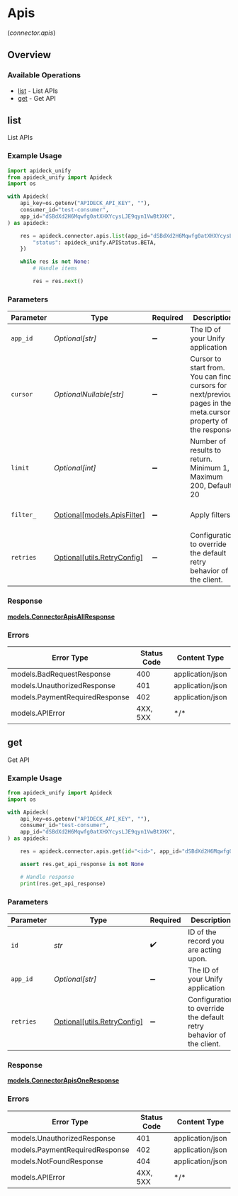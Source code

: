 # Apis
(*connector.apis*)

## Overview

### Available Operations

* [list](#list) - List APIs
* [get](#get) - Get API

## list

List APIs

### Example Usage

```python
import apideck_unify
from apideck_unify import Apideck
import os

with Apideck(
    api_key=os.getenv("APIDECK_API_KEY", ""),
    consumer_id="test-consumer",
    app_id="dSBdXd2H6Mqwfg0atXHXYcysLJE9qyn1VwBtXHX",
) as apideck:

    res = apideck.connector.apis.list(app_id="dSBdXd2H6Mqwfg0atXHXYcysLJE9qyn1VwBtXHX", filter_={
        "status": apideck_unify.APIStatus.BETA,
    })

    while res is not None:
        # Handle items

        res = res.next()

```

### Parameters

| Parameter                                                                                                        | Type                                                                                                             | Required                                                                                                         | Description                                                                                                      | Example                                                                                                          |
| ---------------------------------------------------------------------------------------------------------------- | ---------------------------------------------------------------------------------------------------------------- | ---------------------------------------------------------------------------------------------------------------- | ---------------------------------------------------------------------------------------------------------------- | ---------------------------------------------------------------------------------------------------------------- |
| `app_id`                                                                                                         | *Optional[str]*                                                                                                  | :heavy_minus_sign:                                                                                               | The ID of your Unify application                                                                                 | dSBdXd2H6Mqwfg0atXHXYcysLJE9qyn1VwBtXHX                                                                          |
| `cursor`                                                                                                         | *OptionalNullable[str]*                                                                                          | :heavy_minus_sign:                                                                                               | Cursor to start from. You can find cursors for next/previous pages in the meta.cursors property of the response. |                                                                                                                  |
| `limit`                                                                                                          | *Optional[int]*                                                                                                  | :heavy_minus_sign:                                                                                               | Number of results to return. Minimum 1, Maximum 200, Default 20                                                  |                                                                                                                  |
| `filter_`                                                                                                        | [Optional[models.ApisFilter]](../../models/apisfilter.md)                                                        | :heavy_minus_sign:                                                                                               | Apply filters                                                                                                    | {<br/>"status": "beta"<br/>}                                                                                     |
| `retries`                                                                                                        | [Optional[utils.RetryConfig]](../../models/utils/retryconfig.md)                                                 | :heavy_minus_sign:                                                                                               | Configuration to override the default retry behavior of the client.                                              |                                                                                                                  |

### Response

**[models.ConnectorApisAllResponse](../../models/connectorapisallresponse.md)**

### Errors

| Error Type                     | Status Code                    | Content Type                   |
| ------------------------------ | ------------------------------ | ------------------------------ |
| models.BadRequestResponse      | 400                            | application/json               |
| models.UnauthorizedResponse    | 401                            | application/json               |
| models.PaymentRequiredResponse | 402                            | application/json               |
| models.APIError                | 4XX, 5XX                       | \*/\*                          |

## get

Get API

### Example Usage

```python
from apideck_unify import Apideck
import os

with Apideck(
    api_key=os.getenv("APIDECK_API_KEY", ""),
    consumer_id="test-consumer",
    app_id="dSBdXd2H6Mqwfg0atXHXYcysLJE9qyn1VwBtXHX",
) as apideck:

    res = apideck.connector.apis.get(id="<id>", app_id="dSBdXd2H6Mqwfg0atXHXYcysLJE9qyn1VwBtXHX")

    assert res.get_api_response is not None

    # Handle response
    print(res.get_api_response)

```

### Parameters

| Parameter                                                           | Type                                                                | Required                                                            | Description                                                         | Example                                                             |
| ------------------------------------------------------------------- | ------------------------------------------------------------------- | ------------------------------------------------------------------- | ------------------------------------------------------------------- | ------------------------------------------------------------------- |
| `id`                                                                | *str*                                                               | :heavy_check_mark:                                                  | ID of the record you are acting upon.                               |                                                                     |
| `app_id`                                                            | *Optional[str]*                                                     | :heavy_minus_sign:                                                  | The ID of your Unify application                                    | dSBdXd2H6Mqwfg0atXHXYcysLJE9qyn1VwBtXHX                             |
| `retries`                                                           | [Optional[utils.RetryConfig]](../../models/utils/retryconfig.md)    | :heavy_minus_sign:                                                  | Configuration to override the default retry behavior of the client. |                                                                     |

### Response

**[models.ConnectorApisOneResponse](../../models/connectorapisoneresponse.md)**

### Errors

| Error Type                     | Status Code                    | Content Type                   |
| ------------------------------ | ------------------------------ | ------------------------------ |
| models.UnauthorizedResponse    | 401                            | application/json               |
| models.PaymentRequiredResponse | 402                            | application/json               |
| models.NotFoundResponse        | 404                            | application/json               |
| models.APIError                | 4XX, 5XX                       | \*/\*                          |